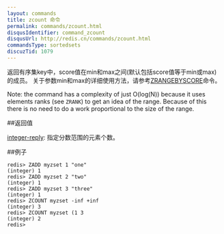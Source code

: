 ```yaml
---
layout: commands
title: zcount 命令
permalink: commands/zcount.html
disqusIdentifier: command_zcount
disqusUrl: http://redis.cn/commands/zcount.html
commandsType: sortedsets
discuzTid: 1079
---
```


返回有序集key中，score值在min和max之间(默认包括score值等于min或max)的成员。 关于参数min和max的详细使用方法，请参考[ZRANGEBYSCORE](/commands/zrangebyscore.html)命令。

Note: the command has a complexity of just O(log(N)) because it uses elements ranks (see `ZRANK`) to get an idea of the range. Because of this there is no need to do a work proportional to the size of the range.

##返回值

[integer-reply](/topics/protocol#integer-reply): 指定分数范围的元素个数。

##例子

	redis> ZADD myzset 1 "one"
	(integer) 1
	redis> ZADD myzset 2 "two"
	(integer) 1
	redis> ZADD myzset 3 "three"
	(integer) 1
	redis> ZCOUNT myzset -inf +inf
	(integer) 3
	redis> ZCOUNT myzset (1 3
	(integer) 2
	redis> 